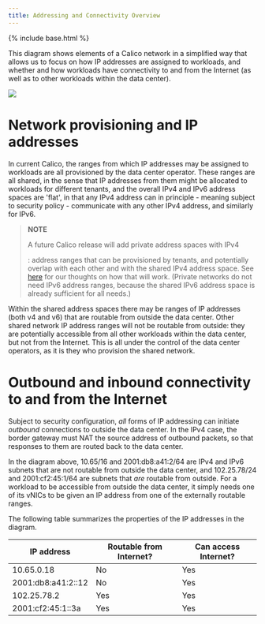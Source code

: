 ```yaml
---
title: Addressing and Connectivity Overview
---
```

{% include base.html %}

This diagram shows elements of a Calico network in a simplified way that
allows us to focus on how IP addresses are assigned to workloads, and
whether and how workloads have connectivity to and from the Internet (as
well as to other workloads within the data center).

![]({{base}}/images/calico-connectivity.png)

Network provisioning and IP addresses
=====================================

In current Calico, the ranges from which IP addresses may be assigned to
workloads are all provisioned by the data center operator. These ranges
are all shared, in the sense that IP addresses from them might be
allocated to workloads for different tenants, and the overall IPv4 and
IPv6 address spaces are 'flat', in that any IPv4 address can in
principle - meaning subject to security policy - communicate with any
other IPv4 address, and similarly for IPv6.

> **NOTE**
>
> A future Calico release will add private address spaces with IPv4
>
> :   address ranges that can be provisioned by tenants, and potentially
>     overlap with each other and with the shared IPv4 address space.
>     See [here](overlap-ips) for our thoughts on how that will work. (Private
>     networks do not need IPv6 address ranges, because the shared IPv6
>     address space is already sufficient for all needs.)
>
Within the shared address spaces there may be ranges of IP addresses
(both v4 and v6) that are routable from outside the data center. Other
shared network IP address ranges will not be routable from outside: they
are potentially accessible from all other workloads within the data
center, but not from the Internet. This is all under the control of the
data center operators, as it is they who provision the shared network.

Outbound and inbound connectivity to and from the Internet
==========================================================

Subject to security configuration, *all* forms of IP addressing can
initiate *outbound* connections to outside the data center. In the IPv4
case, the border gateway must NAT the source address of outbound
packets, so that responses to them are routed back to the data center.

In the diagram above, 10.65/16 and 2001:db8:a41:2/64 are IPv4 and IPv6
subnets that are not routable from outside the data center, and
102.25.78/24 and 2001:cf2:45:1/64 are subnets that *are* routable from
outside. For a workload to be accessible from outside the data center,
it simply needs one of its vNICs to be given an IP address from one of
the externally routable ranges.

The following table summarizes the properties of the IP addresses in the
diagram.

| IP address              | Routable from Internet?    | Can access Internet?    |
|-------------------------|----------------------------|-------------------------|
|              10.65.0.18 | No                         | Yes                     |
|      2001:db8:a41:2::12 | No                         | Yes                     |
|             102.25.78.2 | Yes                        | Yes                     |
|       2001:cf2:45:1::3a | Yes                        | Yes                     |
